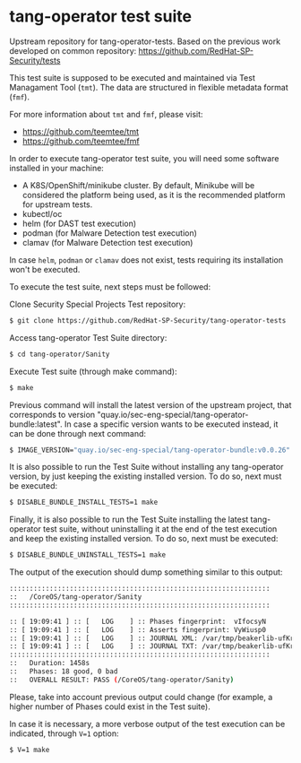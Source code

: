 # tang-operator test suite
Upstream repository for tang-operator-tests. Based on the previous work developed on common repository:
https://github.com/RedHat-SP-Security/tests

This test suite is supposed to be executed and maintained via Test Managament Tool (`tmt`).
The data are structured in flexible metadata format (`fmf`).

For more information about `tmt` and `fmf`, please visit:
* https://github.com/teemtee/tmt
* https://github.com/teemtee/fmf

In order to execute tang-operator test suite, you will need some software installed in your machine:
- A K8S/OpenShift/minikube cluster. By default, Minikube will be considered the platform being used, as it is the recommended platform for upstream tests.
- kubectl/oc
- helm (for DAST test execution)
- podman (for Malware Detection test execution)
- clamav (for Malware Detection test execution)

In case `helm`, `podman` or `clamav` does not exist, tests requiring its installation won't be executed.

To execute the test suite, next steps must be followed:

Clone Security Special Projects Test repository:
```bash
$ git clone https://github.com/RedHat-SP-Security/tang-operator-tests
```

Access tang-operator Test Suite directory:
```bash
$ cd tang-operator/Sanity
```

Execute Test suite (through make command):
```bash
$ make
```

Previous command will install the latest version of the upstream project, that corresponds to version "quay.io/sec-eng-special/tang-operator-bundle:latest".
In case a specific version wants to be executed instead, it can be done through next command:
```bash
$ IMAGE_VERSION="quay.io/sec-eng-special/tang-operator-bundle:v0.0.26" make
```

It is also possible to run the Test Suite without installing any tang-operator version, by just keeping the existing installed version. To do so, next must be executed:
```bash
$ DISABLE_BUNDLE_INSTALL_TESTS=1 make
```

Finally, it is also possible to run the Test Suite installing the latest tang-operator test suite, without uninstalling it at the end of the test execution and keep the existing installed version. To do so, next must be executed:
```bash
$ DISABLE_BUNDLE_UNINSTALL_TESTS=1 make
```

The output of the execution should dump something similar to this output:
```bash
:::::::::::::::::::::::::::::::::::::::::::::::::::::::::::::::::
::   /CoreOS/tang-operator/Sanity
:::::::::::::::::::::::::::::::::::::::::::::::::::::::::::::::::

:: [ 19:09:41 ] :: [   LOG    ] :: Phases fingerprint:  vIfocsyN
:: [ 19:09:41 ] :: [   LOG    ] :: Asserts fingerprint: VyWiusp0
:: [ 19:09:41 ] :: [   LOG    ] :: JOURNAL XML: /var/tmp/beakerlib-ufKrQJe/journal.xml
:: [ 19:09:41 ] :: [   LOG    ] :: JOURNAL TXT: /var/tmp/beakerlib-ufKrQJe/journal.txt
:::::::::::::::::::::::::::::::::::::::::::::::::::::::::::::::::
::   Duration: 1458s
::   Phases: 18 good, 0 bad
::   OVERALL RESULT: PASS (/CoreOS/tang-operator/Sanity)
```

Please, take into account previous output could change (for example, a higher number of Phases could exist in the Test suite).

In case it is necessary, a more verbose output of the test execution can be indicated, through `V=1` option:
```bash
$ V=1 make
```
